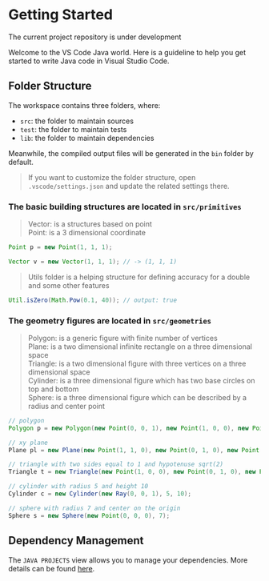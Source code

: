 # Getting Started

The current project repository is under development

Welcome to the VS Code Java world. Here is a guideline to help you get started to write Java code in Visual Studio Code.

## Folder Structure

The workspace contains three folders, where:

- `src`: the folder to maintain sources
- `test`: the folder to maintain tests
- `lib`: the folder to maintain dependencies

Meanwhile, the compiled output files will be generated in the `bin` folder by default.

> If you want to customize the folder structure, open `.vscode/settings.json` and update the related settings there.

### The basic building structures are located in `src/primitives`

> Vector: is a structures based on point \
> Point: is a 3 dimensional coordinate

```java
Point p = new Point(1, 1, 1);

Vector v = new Vector(1, 1, 1); // -> (1, 1, 1)
```

> Utils folder is a helping structure for defining accuracy for a double and some other features

```java
Util.isZero(Math.Pow(0.1, 40)); // output: true
```

### The geometry figures are located in `src/geometries`

> Polygon: is a generic figure with finite number of vertices \
> Plane: is a two dimensional infinite rectangle on a three dimensional space \
> Triangle: is a two dimensional figure with three vertices on a three dimensional space \
> Cylinder: is a three dimensional figure which has two base circles on top and bottom \
> Sphere: is a three dimensional figure which can be described by a radius and center point

```java
// polygon
Polygon p = new Polygon(new Point(0, 0, 1), new Point(1, 0, 0), new Point(0, 1, 0), new Point(-1, 1, 1));

// xy plane
Plane pl = new Plane(new Point(1, 1, 0), new Point(0, 1, 0), new Point(1, 0, 0));

// triangle with two sides equal to 1 and hypotenuse sqrt(2)
Triangle t = new Triangle(new Point(1, 0, 0), new Point(0, 1, 0), new Point(1, 1, 0));

// cylinder with radius 5 and height 10
Cylinder c = new Cylinder(new Ray(0, 0, 1), 5, 10);

// sphere with radius 7 and center on the origin
Sphere s = new Sphere(new Point(0, 0, 0), 7);
```

## Dependency Management

The `JAVA PROJECTS` view allows you to manage your dependencies. More details can be found [here](https://github.com/microsoft/vscode-java-dependency#manage-dependencies).
